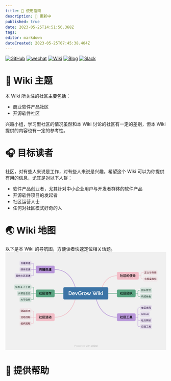 ```yaml
---
title: 🧭 使用指南
description: 🔴 更新中
published: true
date: 2023-05-25T14:51:56.368Z
tags: 
editor: markdown
dateCreated: 2023-05-25T07:45:38.404Z
---
```


[![GitHub](https://img.shields.io/github/stars/devgroworg/wiki?style=social)](https://github.com/devgroworg/wiki) [![wechat](https://img.shields.io/badge/公众号-Jun不断向前-gree?logo=wechat)](https://mp.weixin.qq.com/s?__biz=MjM5OTgwOTQ2NA==&mid=2654563010&idx=1&sn=c3ab4af1875fd1270bd20ebf9839c621&chksm=bcf812158b8f9b03c17f11461cabf1b876359e17038342f18c2f646a1177a06c3781ce6dea06&token=81298182&lang=zh_CN#rd)
[![Wiki](https://img.shields.io/badge/Wiki-DevGrow-blue?logo=wiki.js)](https://devgrow.org) [![Blog](https://img.shields.io/badge/博客-coss.fun-pink?logo=wordpress)](https://coss.fun) [![Slack](https://img.shields.io/badge/加入-DevGrow开发者增长-yellow?logo=slack)](https://join.slack.com/t/devgroworg/shared_invite/zt-1dn8b9f44-5Ux3_JqogMpunp8mErkNNA)

# 🎡 Wiki 主题
本 Wiki 所关注的社区主要包括：

- 商业软件产品社区
- 开源软件社区

兴趣小组，学习型社区的情况虽然和本 Wiki 讨论的社区有一定的差别，但本 Wiki 提供的内容也有一定的参考性。

# 🎧 目标读者
社区，对有些人来说是工作，对有些人来说是兴趣。希望这个 Wiki 可以为你提供有用的信息，尤其是对以下人群：

- 软件产品创业者，尤其针对中小企业用户与开发者群体的软件产品
- 开源软件项目的发起者
- 社区运营人士
- 任何对社区模式好奇的人

# 🌏 Wiki 地图
以下是本 Wiki 的导航图，方便读者快速定位相关话题。
![Wiki 导航图](/pic/devgrow_wiki.png)

# 🫶 提供帮助